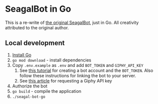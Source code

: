 # SeagalBot in Go

This is a re-write of [the original SeagalBot](https://github.com/ItsBradyDavis/SeagalBot), just in Go. All creativity attributed to the original author.

## Local development

1. [Install Go](https://go.dev/doc/install)
2. `go mod download` - install dependencies
3. Copy `.env.example` as `.env` and add `BOT_TOKEN` and `GIPHY_API_KEY`
   1. See [this tutorial](https://dev.to/aurelievache/learning-go-by-examples-part-4-create-a-bot-for-discord-in-go-43cf) for creating a bot account and the `BOT_TOKEN`. Also follow these instructions for linking the bot to your server.
   2. See [this article](https://support.giphy.com/hc/en-us/articles/360020283431-Request-A-GIPHY-API-Key) for requesting a Giphy API key
4. Authorize the bot
5. `go build` - compile the application
6. `./seagal-bot-go`
